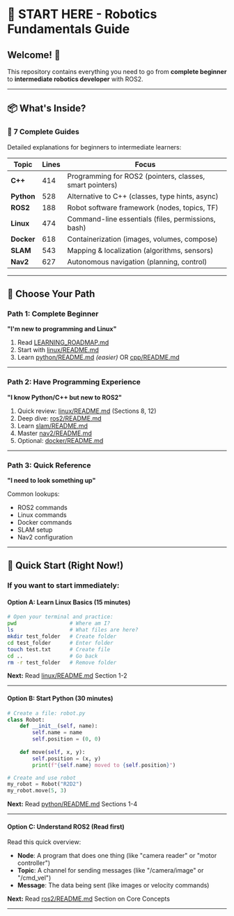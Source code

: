 # 🤖 START HERE - Robotics Fundamentals Guide

## Welcome! 👋

This repository contains everything you need to go from **complete beginner** to **intermediate robotics developer** with ROS2.

---

## 📦 What's Inside?

### 📘 **7 Complete Guides** 
Detailed explanations for beginners to intermediate learners:

| Topic | Lines | Focus |
|-------|-------|-------|
| **C++** | 414 | Programming for ROS2 (pointers, classes, smart pointers) |
| **Python** | 528 | Alternative to C++ (classes, type hints, async) |
| **ROS2** | 188 | Robot software framework (nodes, topics, TF) |
| **Linux** | 474 | Command-line essentials (files, permissions, bash) |
| **Docker** | 618 | Containerization (images, volumes, compose) |
| **SLAM** | 543 | Mapping & localization (algorithms, sensors) |
| **Nav2** | 627 | Autonomous navigation (planning, control) |

---

## 🎯 Choose Your Path

### Path 1: Complete Beginner
**"I'm new to programming and Linux"**

1. Read [LEARNING_ROADMAP.md](LEARNING_ROADMAP.md)
2. Start with [linux/README.md](linux/README.md)
3. Learn [python/README.md](python/README.md) *(easier)* OR [cpp/README.md](cpp/README.md)

---

### Path 2: Have Programming Experience
**"I know Python/C++ but new to ROS2"**

1. Quick review: [linux/README.md](linux/README.md) (Sections 8, 12)
2. Deep dive: [ros2/README.md](ros2/README.md)
3. Learn [slam/README.md](slam/README.md)
4. Master [nav2/README.md](nav2/README.md)
5. Optional: [docker/README.md](docker/README.md)

---

### Path 3: Quick Reference
**"I need to look something up"**

Common lookups:
- ROS2 commands
- Linux commands
- Docker commands
- SLAM setup
- Nav2 configuration

---

## 🚀 Quick Start (Right Now!)

### If you want to start immediately:

#### Option A: Learn Linux Basics (15 minutes)
```bash
# Open your terminal and practice:
pwd                 # Where am I?
ls                  # What files are here?
mkdir test_folder   # Create folder
cd test_folder      # Enter folder
touch test.txt      # Create file
cd ..               # Go back
rm -r test_folder   # Remove folder
```

**Next:** Read [linux/README.md](linux/README.md) Section 1-2

---

#### Option B: Start Python (30 minutes)
```python
# Create a file: robot.py
class Robot:
    def __init__(self, name):
        self.name = name
        self.position = (0, 0)
    
    def move(self, x, y):
        self.position = (x, y)
        print(f"{self.name} moved to {self.position}")

# Create and use robot
my_robot = Robot("R2D2")
my_robot.move(5, 3)
```

**Next:** Read [python/README.md](python/README.md) Sections 1-4

---

#### Option C: Understand ROS2 (Read first)
Read this quick overview:
- **Node**: A program that does one thing (like "camera reader" or "motor controller")
- **Topic**: A channel for sending messages (like "/camera/image" or "/cmd_vel")
- **Message**: The data being sent (like images or velocity commands)

**Next:** Read [ros2/README.md](ros2/README.md) Section on Core Concepts

---
